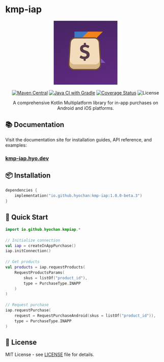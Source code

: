 # kmp-iap

<p align="center">
  <img src="https://github.com/hyochan/kmp-iap/blob/main/docs/static/img/logo.png" width="200" alt="kmp-iap logo" />
</p>

<p align="center">
  <a href="https://central.sonatype.com/artifact/io.github.hyochan/kmp-iap"><img src="https://img.shields.io/maven-central/v/io.github.hyochan/kmp-iap.svg?style=flat-square" alt="Maven Central" /></a>
  <a href="https://github.com/hyochan/kmp-iap/actions/workflows/gradle.yml"><img src="https://github.com/hyochan/kmp-iap/actions/workflows/gradle.yml/badge.svg" alt="Java CI with Gradle" /></a>
  <a href="https://codecov.io/gh/hyochan/kmp-iap"><img src="https://codecov.io/gh/hyochan/kmp-iap/branch/main/graph/badge.svg?token=YOUR_TOKEN" alt="Coverage Status" /></a>
  <img src="https://img.shields.io/badge/license-MIT-blue.svg" alt="License" />
</p>

<p align="center">
  A comprehensive Kotlin Multiplatform library for in-app purchases on Android and iOS platforms.
</p>

## 📚 Documentation

Visit the documentation site for installation guides, API reference, and examples:

### **[kmp-iap.hyo.dev](https://kmp-iap.hyo.dev)**

## 📦 Installation

```kotlin
dependencies {
    implementation("io.github.hyochan:kmp-iap:1.0.0-beta.3")
}
```

## 🚀 Quick Start

```kotlin
import io.github.hyochan.kmpiap.*

// Initialize connection
val iap = createInAppPurchase()
iap.initConnection()

// Get products
val products = iap.requestProducts(
    RequestProductsParams(
        skus = listOf("product_id"),
        type = PurchaseType.INAPP
    )
)

// Request purchase
iap.requestPurchase(
    request = RequestPurchaseAndroid(skus = listOf("product_id")),
    type = PurchaseType.INAPP
)
```

## 📄 License

MIT License - see [LICENSE](LICENSE) file for details.
